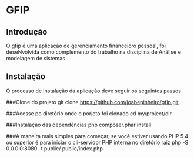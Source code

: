 GFIP
=======================

Introdução
------------
O gfip é uma aplicação de gerenciamento financeioro pessoal, foi deseNvolvida como complemento do trabalho na disciplina de  Análise e modelagem de sistemas

Instalação
---------------------------

O processo de instalação da aplicação deve seguir os seguintes passos


###Clone do projeto
git clone https://github.com/joabepinheiro/gfip.git

###Acesse po diretório onde o porjeto foi clonado
cd my/project/dir

###Instalação das dependências
php composer.phar install

###A maneira mais simples para começar, se você estiver usando PHP 5.4 ou superior é para iniciar o cli-servidor PHP interna no diretório raiz
php -S 0.0.0.0:8080 -t public/ public/index.php




